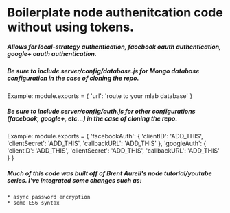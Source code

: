 # Boilerplate node authenitcation code without using tokens.

##### Allows for local-strategy authentication, facebook oauth authentication, google+ oauth authentication.

##### Be sure to include server/config/database.js for Mongo database configuration in the case of cloning the repo.
Example:
module.exports = {
	'url': 'route to your mlab database'
}

##### Be sure to include server/config/auth.js for other configurations (facebook, google+, etc...) in the case of cloning the repo.
Example:
module.exports = {
	'facebookAuth': {
		'clientID': 'ADD_THIS',
		'clientSecret': 'ADD_THIS',
		'callbackURL': 'ADD_THIS'
	},
	'googleAuth': {
		'clientID': 'ADD_THIS',
		'clientSecret': 'ADD_THIS',
		'callbackURL': 'ADD_THIS'
	}
}

##### Much of this code was built off of Brent Aureli's node tutorial/youtube series. I've integrated some changes such as:
	* async password encryption
	* some ES6 syntax